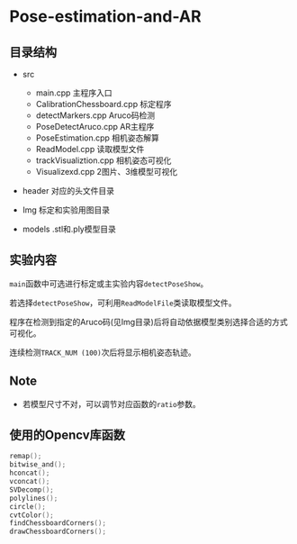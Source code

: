 # Pose-estimation-and-AR

## 目录结构
- src
    - main.cpp                  主程序入口
    - CalibrationChessboard.cpp 标定程序
    - detectMarkers.cpp         Aruco码检测
    - PoseDetectAruco.cpp       AR主程序
    - PoseEstimation.cpp        相机姿态解算
    - ReadModel.cpp             读取模型文件
    - trackVisualiztion.cpp     相机姿态可视化
    - Visualizexd.cpp           2图片、3维模型可视化

- header                        对应的头文件目录
- Img                           标定和实验用图目录
- models                        .stl和.ply模型目录

## 实验内容

`main`函数中可选进行标定或主实验内容`detectPoseShow`。

若选择`detectPoseShow`，可利用`ReadModelFile`类读取模型文件。

程序在检测到指定的Aruco码(见Img目录)后将自动依据模型类别选择合适的方式可视化。

连续检测`TRACK_NUM (100)`次后将显示相机姿态轨迹。

## Note
- 若模型尺寸不对，可以调节对应函数的`ratio`参数。

## 使用的Opencv库函数
```cpp
remap(); 
bitwise_and(); 
hconcat(); 
vconcat(); 
SVDecomp();
polylines(); 
circle(); 
cvtColor(); 
findChessboardCorners(); 
drawChessboardCorners();
```